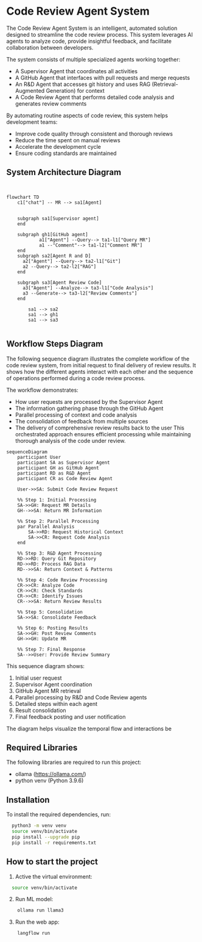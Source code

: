 

# Code Review Agent System

The Code Review Agent System is an intelligent, automated solution designed to streamline the code review process. This system leverages AI agents to analyze code, provide insightful feedback, and facilitate collaboration between developers.

The system consists of multiple specialized agents working together:
- A Supervisor Agent that coordinates all activities
- A GitHub Agent that interfaces with pull requests and merge requests
- An R&D Agent that accesses git history and uses RAG (Retrieval-Augmented Generation) for context
- A Code Review Agent that performs detailed code analysis and generates review comments

By automating routine aspects of code review, this system helps development teams:
- Improve code quality through consistent and thorough reviews
- Reduce the time spent on manual reviews
- Accelerate the development cycle
- Ensure coding standards are maintained

## System Architecture Diagram

```mermaid


flowchart TD
    c1["chat"] -- MR --> sa1[Agent]


    subgraph sa1[Supervisor agent]
    end

    subgraph gh1[GitHub agent]
			a1["Agent"] --Query--> ta1-l1["Query MR"]
			a1 --"Comment"--> ta1-l2["Comment MR"]
    end
    subgraph sa2[Agent R and D]
      a2["Agent"] --Query--> ta2-l1["Git"]
      a2 --Query--> ta2-l2["RAG"]
    end

    subgraph sa3[Agent Review Code]
      a3["Agent"] --Analyze--> ta3-l1["Code Analysis"]
      a3 --Generate--> ta3-l2["Review Comments"]
    end

		sa1 --> sa2
		sa1 --> gh1
		sa1 --> sa3


```




## Workflow Steps Diagram
The following sequence diagram illustrates the complete workflow of the code review system, from initial request to final delivery of review results. It shows how the different agents interact with each other and the sequence of operations performed during a code review process.

The workflow demonstrates:
- How user requests are processed by the Supervisor Agent
- The information gathering phase through the GitHub Agent
- Parallel processing of context and code analysis
- The consolidation of feedback from multiple sources
- The delivery of comprehensive review results back to the user
  This orchestrated approach ensures efficient processing while maintaining thorough analysis of the code under review.

```mermaid
sequenceDiagram
    participant User
    participant SA as Supervisor Agent
    participant GH as GitHub Agent
    participant RD as R&D Agent
    participant CR as Code Review Agent

    User->>SA: Submit Code Review Request
    
    %% Step 1: Initial Processing
    SA->>GH: Request MR Details
    GH-->>SA: Return MR Information
    
    %% Step 2: Parallel Processing
    par Parallel Analysis
        SA->>RD: Request Historical Context
        SA->>CR: Request Code Analysis
    end
    
    %% Step 3: R&D Agent Processing
    RD->>RD: Query Git Repository
    RD->>RD: Process RAG Data
    RD-->>SA: Return Context & Patterns
    
    %% Step 4: Code Review Processing
    CR->>CR: Analyze Code
    CR->>CR: Check Standards
    CR->>CR: Identify Issues
    CR-->>SA: Return Review Results
    
    %% Step 5: Consolidation
    SA->>SA: Consolidate Feedback
    
    %% Step 6: Posting Results
    SA->>GH: Post Review Comments
    GH->>GH: Update MR
    
    %% Step 7: Final Response
    SA-->>User: Provide Review Summary
```

This sequence diagram shows:
1. Initial user request
2. Supervisor Agent coordination
3. GitHub Agent MR retrieval
4. Parallel processing by R&D and Code Review agents
5. Detailed steps within each agent
6. Result consolidation
7. Final feedback posting and user notification

The diagram helps visualize the temporal flow and interactions be

## Required Libraries
The following libraries are required to run this project:
- ollama (https://ollama.com/) 
- python venv  (Python 3.9.6)

## Installation
To install the required dependencies, run:
```bash
  python3 -m venv venv
  source venv/bin/activate
  pip install --upgrade pip
  pip install -r requirements.txt
```
## How to start the project
1. Active the virtual environment:
```bash
  source venv/bin/activate
```

2. Run ML model:
```bash
    ollama run llama3
```

3. Run the web app:
```bash
    langflow run
```


